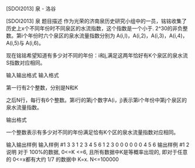 



[SDOI2013] 泉 - 洛谷














[SDOI2013] 泉
题目描述
作为光荣的济南泉历史研究小组中的一员，铭铭收集了历史上x个不同年份时不同泉区的水流指数，这个指数是一个小于. 2^30的非负整数。第i个年份时六个泉区的泉水流量指数分别为 A(i,l)，A(i,2)，A(i,3)，A(i,4)， A(i,5)与 A(i,6)。

现在铭铭希望知道有多少对不同的年份：i和j,满足这两年恰好有K个泉区的泉水流S指数对应相同。

输入输出格式
输入格式

第一行有2个整数，分别是N和K

之后N行，每行有6个整数。第i行的第j个数字A(i，j)表示第i个年份中第j个泉区的泉水流量指数。

输出格式

一个整数表示有多少对不同的年份满足恰有K个区的泉水流量指数对应相同。

输入输出样例
输入样例 #1
3 3
1 2 3 4 5 6
1 2 3 0 0 0
0 0 0 4 5 6
输出样例 #1
2
说明
对于 100%的数据, 0<=K <=6, 且所有数据中K是等概率出现的, 即对于任意的 0<=x都有大约 1/7 的数据中 K=x.
N<=100000






